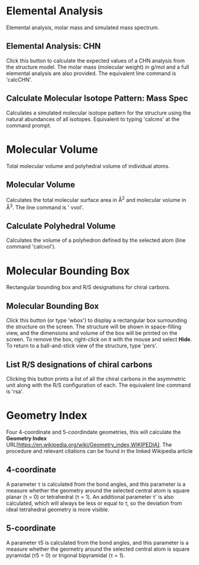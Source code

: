 # Elemental Analysis
Elemental analysis, molar mass and simulated mass spectrum.

## Elemental Analysis: CHN
Click this button to calculate the expected values of a CHN analysis from the structure model. The molar mass (molecular weight) in g/mol and a full elemental analysis are also provided. The equivalent line command is '<c>calcCHN</c>'.

## Calculate Molecular Isotope Pattern: Mass Spec
Calculates a simulated molecular isotope pattern for the structure using the natural abundances of all isotopes. Equivalent to typing '<c>calcms</c>' at the command prompt. 


# Molecular Volume
Total molecular volume and polyhedral volume of individual atoms.

## Molecular Volume
Calculates the total molecular surface area in &Aring;<sup>2</sup> and molecular volume in &Aring;<sup>3</sup>. The line command is '<c> vvol</c>'.

## Calculate Polyhedral Volume
Calculates the volume of a polyhedron defined by the selected atom (line command '<c>calcvol</c>').


# Molecular Bounding Box
Rectangular bounding box and R/S designations for chiral carbons.

## Molecular Bounding Box
Click this button (or type '<c>wbox</c>') to display a rectangular box surrounding the structure on the screen. The structure will be shown in space-filling view, and the dimensions and volume of the box will be printed on the screen. To remove the box, right-click on it with the mouse and select **Hide**. To return to a ball-and-stick view of the structure, type '<c>pers</c>'.

## List R/S designations of chiral carbons
Clicking this button prints a list of all the chiral carbons in the asymmetric unit along with the R/S configuration of each. The equivalent line command is '<c>rsa</c>'.

# Geometry Index
Four 4-coordinate and 5-coordindate geometries, this will calculate the **Geometry Index** URL[https://en.wikipedia.org/wiki/Geometry_index,WIKIPEDIA]. The procedure and relevant citations can be found in the linked Wikipedia article

## 4-coordinate
A parameter &tau; is calculated from the bond angles, and this parameter is a measure whether the geometry around the selected central atom is square planar (&tau; = 0) or tetrahedral (&tau; = 1).
An additional parameter &tau;' is also calculated, which will always be less or equal to &tau;, so the deviation from ideal tetrahedral geometry is more visible.

## 5-coordinate
A parameter &tau;5 is calculated from the bond angles, and this parameter is a measure whether the geometry around the selected central atom is square pyramidal (&tau;5 = 0) or trigonal bipyramidal (&tau; = 1).

